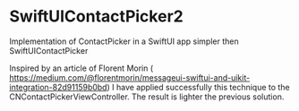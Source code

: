 # SwiftUIContactPicker2
Implementation of ContactPicker in a SwiftUI app simpler then SwiftUIContactPicker

Inspired by an article of Florent Morin ( https://medium.com/@florentmorin/messageui-swiftui-and-uikit-integration-82d91159b0bd)
I have applied successfully this technique to the CNContactPickerViewController.
The result is lighter the previous solution.
